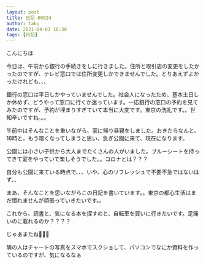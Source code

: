 ```yaml
---
layout: post
title: 日記-00024
author: taku
date: 2021-04-03 18:30
tags: [日記]
---
```


こんにちは

今日は、午前から銀行の手続きをしに行きました。住所と取引店の変更をしたかったのですが、テレビ窓口では住所変更しかできませんでした。とりあえずよかったけれども、、、

銀行の窓口は平日しかやっていませんでした。社会人になったため、基本土日しか休めず、どうやって窓口に行くか迷っています。一応銀行の窓口の予約を見てみたのですが、予約が埋まりすぎていて本当に大変です。東京の洗礼です。。世知辛いですね。。。

午前中はそんなことを重いながら、家に帰り昼寝をしました。おきたらなんと、16時と。もう暗くなってしまうと思い、急ぎ公園に来て、現在になります。

公園には小さい子供から大人までたくさんの人がいました。ブルーシートを持ってきて宴をやっていて楽しそうでした。。コロナとは？？？

自分も公園に来ている時点で、、、いや、心のリフレッシュで不要不急ではないはず、、

まあ、そんなことを思いながらこの日記を書いています。。東京の都心生活はまだ慣れませんが頑張っていきたいです。。

これから、読書と、気になる本を探すのと、自転車を買いに行きたいです。足痛いのに載れるのか？？？？

じゃあまたね👋👋👋

隣の人はチャートの写真をスマホでスクショして、パソコンでなにか資料を作っているのですが、気になるなぁ